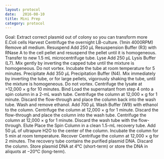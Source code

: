 ```yaml
---
layout: protocol
date:   2016-08-10
title: Mini Prep
category: protocol
---
```

Goal: Extract correct plasmid out of colony so you can transform more E.Coli cells
Harvest
Centrifuge the overnight LB-culture. (1min 4000RPM) Remove all medium.
Resuspend
Add 250 μL Resuspension Buffer (R3) with RNase A to the cell pellet and resuspend the pellet until it is homogeneous. Transfer to new 1.5 mL microcentrifuge tube.
Lyse
Add 250 μL Lysis Buffer (L7). Mix gently by inverting the capped tube until the mixture is homogeneous. Do not vortex. Incubate the tube at room temperature for 5 minutes.
Precipitate
Add 350 μL Precipitation Buffer (N4). Mix immediately by inverting the tube, or for large pellets, vigorously shaking the tube, until the mixture is homogeneous. Do not vortex. Centrifuge the lysate at >12,000 × g for 10 minutes.
Bind
Load the supernatant from step 4 onto a spin column in a 2-mL wash tube. Centrifuge the column at 12,000 × g for 1 minute. Discard the flow-through and place the column back into the wash tube.
Wash and remove ethanol. Add 700 μL Wash Buffer (W9) with ethanol to the column. Centrifuge the column at 12,000 × g for 1 minute. Discard the flow-through and place the column into the wash tube. Centrifuge the column at 12,000 × g for 1 minute. Discard the wash tube with the flow-through.
Elute
Place the Spin Column in a clean 1.5-mL recovery tube. Add 50 μL of ultrapure H2O to the center of the column. Incubate the column for 5 min at room temperature.
Recover
Centrifuge the column at 12,000 × g for 2 minutes. The recovery tube contains the purified plasmid DNA. Discard the column. Store plasmid DNA at 4°C (short-term) or store the DNA in aliquots at −20°C (long-term).

